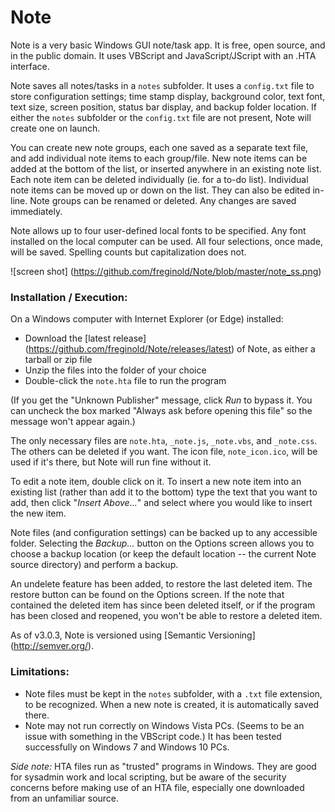 # Note
Note is a very basic Windows GUI note/task app.  It is free, open source, and in the public domain.  It uses VBScript and JavaScript/JScript with an .HTA interface.

Note saves all notes/tasks in a `notes` subfolder.  It uses a `config.txt` file to store configuration settings; time stamp display, background color, text font, text size, screen position, status bar display, and backup folder location. If either the `notes` subfolder or the `config.txt` file are not present, Note will create one on launch.

You can create new note groups, each one saved as a separate text file, and add individual note items to each group/file.  New note items can be added at the bottom of the list, or inserted anywhere in an existing note list.  Each note item can be deleted individually (ie. for a to-do list).  Individual note items can be moved up or down on the list.  They can also be edited in-line.  Note groups can be renamed or deleted.  Any changes are saved immediately.

Note allows up to four user-defined local fonts to be specified.  Any font installed on the local computer can be used.  All four selections, once made, will be saved.  Spelling counts but capitalization does not.

![screen shot]
(https://github.com/freginold/Note/blob/master/note_ss.png)

### Installation / Execution:
On a Windows computer with Internet Explorer (or Edge) installed:
  - Download the [latest release] (https://github.com/freginold/Note/releases/latest) of Note, as either a tarball or zip file
  - Unzip the files into the folder of your choice
  - Double-click the `note.hta` file to run the program

(If you get the "Unknown Publisher" message, click *Run* to bypass it.  You can uncheck the box marked "Always ask before opening this file" so the message won't appear again.)

The only necessary files are `note.hta`, `_note.js`, `_note.vbs`, and `_note.css`.  The others can be deleted if you want.  The icon file, `note_icon.ico`, will be used if it's there, but Note will run fine without it.

To edit a note item, double click on it.  To insert a new note item into an existing list (rather than add it to the bottom) type the text that you want to add, then click "*Insert Above...*" and select where you would like to insert the new item.

Note files (and configuration settings) can be backed up to any accessible folder.  Selecting the *Backup...* button on the Options screen allows you to choose a backup location (or keep the default location -- the current Note source directory) and perform a backup.

An undelete feature has been added, to restore the last deleted item.  The restore button can be found on the Options screen. If the note that contained the deleted item has since been deleted itself, or if the program has been closed and reopened, you won't be able to restore a deleted item.

As of v3.0.3, Note is versioned using [Semantic Versioning] (http://semver.org/).

### Limitations:
- Note files must be kept in the `notes` subfolder, with a `.txt` file extension, to be recognized.  When a new note is created, it is automatically saved there.
- Note may not run correctly on Windows Vista PCs.  (Seems to be an issue with something in the VBScript code.) It has been tested successfully on Windows 7 and Windows 10 PCs.


*Side note:* HTA files run as "trusted" programs in Windows.  They are good for sysadmin work and local scripting, but be aware of the security concerns before making use of an HTA file, especially one downloaded from an unfamiliar source.
